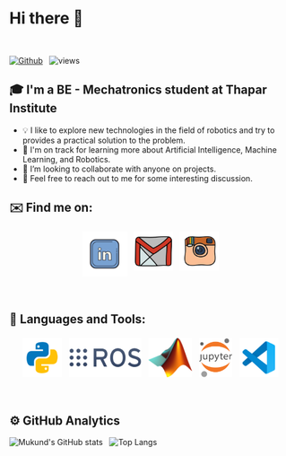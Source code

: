 # Hi there 👋 
<br />

[![Github](https://img.shields.io/github/followers/mukundgupta-1?label=Follow&style=social)](https://github.com/mukundgupta-1) &nbsp; ![views](https://komarev.com/ghpvc/?username=mukundgupta-1)

## 🎓 I'm a BE - Mechatronics student at Thapar Institute

* 💡   I like to explore new technologies in the field of robotics and try to provides a practical solution to the problem.
* 🌱  I'm on track for learning more about Artificial Intelligence, Machine Learning, and Robotics.
* 👯  I’m looking to collaborate with anyone on projects.
* 💬  Feel free to reach out to me for some interesting discussion.

## ✉️ Find me on:

<p align="center">
 <a href="https://www.linkedin.com/in/mukundgupta2001/"><img src="lld2.png" alt="LinkedIn" height="80" style="vertical-align:top; margin:4px"></a>
 <a href="mailto:mukundgupta1919@gmail.com"> <img src="gmail.png" alt="" height="70" style="vertical-align:top; margin:4px"></a>
 <a href="https://www.instagram.com/mukund._.gupta/"> <img src="insta.png" alt="Python" height="70" style="vertical-align:top; margin:4px"></a>
</p>

<br />

## 🧰 Languages and Tools:
<p align="center">
<img src="py.png" alt="PYTHON" height="70" style="vertical-align:top; margin:4px">
<img src="ROS_cat.png" alt="ROS" height="70" style="vertical-align:top; margin:4px">
<img src="Matlab_Logo.png" alt="MATLAB" height="70" style="vertical-align:top; margin:4px">
<img src="Jupyter_logo.png" alt="MATLAB" height="70" style="vertical-align:top; margin:4px">
<img src="vs.png" alt="Visual Studio" height="70" style="vertical-align:top; margin:4px">
</p>

<br />

## ⚙️  GitHub Analytics

![Mukund's GitHub stats](https://github-readme-stats.vercel.app/api?username=mukundgupta-1&theme=dark&show_icons=true) &nbsp; ![Top Langs](https://github-readme-stats.vercel.app/api/top-langs/?username=mukundgupta-1&theme=dark)

